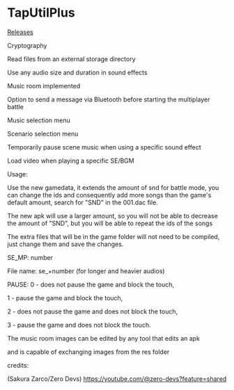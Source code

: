 # TapUtilPlus

[Releases](https://github.com/GdGohan/TapUtilPlus/releases)

Cryptography 

Read files from an external storage directory 

Use any audio size and duration in sound effects
 
Music room implemented 

Option to send a message via Bluetooth before starting the multiplayer battle 

Music selection menu 

Scenario selection menu 

Temporarily pause scene music when using a specific sound effect

Load video when playing a specific SE/BGM

Usage:

Use the new gamedata, it extends the amount of snd for battle mode, you can change the ids and consequently add more songs than the game's default amount, search for "SND" in the 001.dac file.

The new apk will use a larger amount, so you will not be able to decrease the amount of "SND", but you will be able to repeat the ids of the songs

The extra files that will be in the game folder will not need to be compiled, just change them and save the changes.

SE_MP: number

File name: se_+number (for longer and heavier audios)

PAUSE: 
0 - does not pause the game and block the touch, 

1 - pause the game and block the touch, 

2 - does not pause the game and does not block the touch, 

3 - pause the game and does not block the touch.

The music room images can be edited by any tool that edits an apk 

and is capable of exchanging images from the res folder

credits:

(Sakura Zarco/Zero Devs) https://youtube.com/@zero-devs?feature=shared